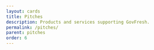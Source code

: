 ```yaml
---
layout: cards
title: Pitches
description: Products and services supporting GovFresh.
permalink: /pitches/
parent: pitches
order: 6
---
```

